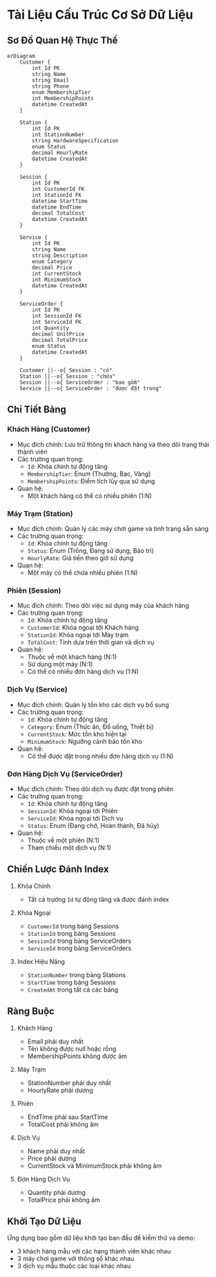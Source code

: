 # Tài Liệu Cấu Trúc Cơ Sở Dữ Liệu

## Sơ Đồ Quan Hệ Thực Thể

```mermaid
erDiagram
    Customer {
        int Id PK
        string Name
        string Email
        string Phone
        enum MembershipTier
        int MembershipPoints
        datetime CreatedAt
    }

    Station {
        int Id PK
        int StationNumber
        string HardwareSpecification
        enum Status
        decimal HourlyRate
        datetime CreatedAt
    }

    Session {
        int Id PK
        int CustomerId FK
        int StationId FK
        datetime StartTime
        datetime EndTime
        decimal TotalCost
        datetime CreatedAt
    }

    Service {
        int Id PK
        string Name
        string Description
        enum Category
        decimal Price
        int CurrentStock
        int MinimumStock
        datetime CreatedAt
    }

    ServiceOrder {
        int Id PK
        int SessionId FK
        int ServiceId FK
        int Quantity
        decimal UnitPrice
        decimal TotalPrice
        enum Status
        datetime CreatedAt
    }

    Customer ||--o{ Session : "có"
    Station ||--o{ Session : "chứa"
    Session ||--o{ ServiceOrder : "bao gồm"
    Service ||--o{ ServiceOrder : "được đặt trong"
```

## Chi Tiết Bảng

### Khách Hàng (Customer)
- Mục đích chính: Lưu trữ thông tin khách hàng và theo dõi trạng thái thành viên
- Các trường quan trọng:
  - `Id`: Khóa chính tự động tăng
  - `MembershipTier`: Enum (Thường, Bạc, Vàng)
  - `MembershipPoints`: Điểm tích lũy qua sử dụng
- Quan hệ:
  - Một khách hàng có thể có nhiều phiên (1:N)

### Máy Trạm (Station)
- Mục đích chính: Quản lý các máy chơi game và tình trạng sẵn sàng
- Các trường quan trọng:
  - `Id`: Khóa chính tự động tăng
  - `Status`: Enum (Trống, Đang sử dụng, Bảo trì)
  - `HourlyRate`: Giá tiền theo giờ sử dụng
- Quan hệ:
  - Một máy có thể chứa nhiều phiên (1:N)

### Phiên (Session)
- Mục đích chính: Theo dõi việc sử dụng máy của khách hàng
- Các trường quan trọng:
  - `Id`: Khóa chính tự động tăng
  - `CustomerId`: Khóa ngoại tới Khách hàng
  - `StationId`: Khóa ngoại tới Máy trạm
  - `TotalCost`: Tính dựa trên thời gian và dịch vụ
- Quan hệ:
  - Thuộc về một khách hàng (N:1)
  - Sử dụng một máy (N:1)
  - Có thể có nhiều đơn hàng dịch vụ (1:N)

### Dịch Vụ (Service)
- Mục đích chính: Quản lý tồn kho các dịch vụ bổ sung
- Các trường quan trọng:
  - `Id`: Khóa chính tự động tăng
  - `Category`: Enum (Thức ăn, Đồ uống, Thiết bị)
  - `CurrentStock`: Mức tồn kho hiện tại
  - `MinimumStock`: Ngưỡng cảnh báo tồn kho
- Quan hệ:
  - Có thể được đặt trong nhiều đơn hàng dịch vụ (1:N)

### Đơn Hàng Dịch Vụ (ServiceOrder)
- Mục đích chính: Theo dõi dịch vụ được đặt trong phiên
- Các trường quan trọng:
  - `Id`: Khóa chính tự động tăng
  - `SessionId`: Khóa ngoại tới Phiên
  - `ServiceId`: Khóa ngoại tới Dịch vụ
  - `Status`: Enum (Đang chờ, Hoàn thành, Đã hủy)
- Quan hệ:
  - Thuộc về một phiên (N:1)
  - Tham chiếu một dịch vụ (N:1)

## Chiến Lược Đánh Index

1. Khóa Chính
   - Tất cả trường `Id` tự động tăng và được đánh index

2. Khóa Ngoại
   - `CustomerId` trong bảng Sessions
   - `StationId` trong bảng Sessions
   - `SessionId` trong bảng ServiceOrders
   - `ServiceId` trong bảng ServiceOrders

3. Index Hiệu Năng
   - `StationNumber` trong bảng Stations
   - `StartTime` trong bảng Sessions
   - `CreatedAt` trong tất cả các bảng

## Ràng Buộc

1. Khách Hàng
   - Email phải duy nhất
   - Tên không được null hoặc rỗng
   - MembershipPoints không được âm

2. Máy Trạm
   - StationNumber phải duy nhất
   - HourlyRate phải dương

3. Phiên
   - EndTime phải sau StartTime
   - TotalCost phải không âm

4. Dịch Vụ
   - Name phải duy nhất
   - Price phải dương
   - CurrentStock và MinimumStock phải không âm

5. Đơn Hàng Dịch Vụ
   - Quantity phải dương
   - TotalPrice phải không âm

## Khởi Tạo Dữ Liệu

Ứng dụng bao gồm dữ liệu khởi tạo ban đầu để kiểm thử và demo:
- 3 khách hàng mẫu với các hạng thành viên khác nhau
- 3 máy chơi game với thông số khác nhau
- 3 dịch vụ mẫu thuộc các loại khác nhau